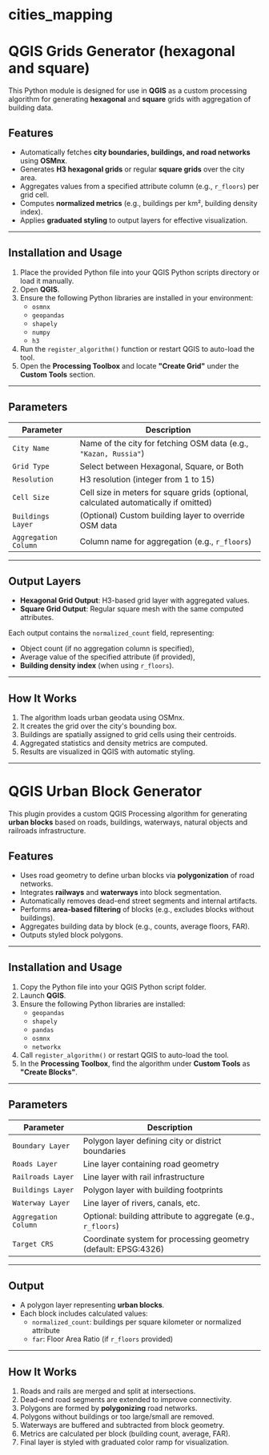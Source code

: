 # cities_mapping

# QGIS Grids Generator (hexagonal and square)

This Python module is designed for use in **QGIS** as a custom processing algorithm for generating **hexagonal** and **square** grids with aggregation of building data. 

## Features

- Automatically fetches **city boundaries, buildings, and road networks** using **OSMnx**.
- Generates **H3 hexagonal grids** or regular **square grids** over the city area.
- Aggregates values from a specified attribute column (e.g., `r_floors`) per grid cell.
- Computes **normalized metrics** (e.g., buildings per km², building density index).
- Applies **graduated styling** to output layers for effective visualization.

---

## Installation and Usage

1. Place the provided Python file into your QGIS Python scripts directory or load it manually.
2. Open **QGIS**.
3. Ensure the following Python libraries are installed in your environment:
   - `osmnx`
   - `geopandas`
   - `shapely`
   - `numpy`
   - `h3`
4. Run the `register_algorithm()` function or restart QGIS to auto-load the tool.
5. Open the **Processing Toolbox** and locate **"Create Grid"** under the **Custom Tools** section.

---

## Parameters

| Parameter | Description |
|----------|-------------|
| `City Name` | Name of the city for fetching OSM data (e.g., `"Kazan, Russia"`) |
| `Grid Type` | Select between Hexagonal, Square, or Both |
| `Resolution` | H3 resolution (integer from 1 to 15) |
| `Cell Size` | Cell size in meters for square grids (optional, calculated automatically if omitted) |
| `Buildings Layer` | (Optional) Custom building layer to override OSM data |
| `Aggregation Column` | Column name for aggregation (e.g., `r_floors`) |

---

## Output Layers

- **Hexagonal Grid Output**: H3-based grid layer with aggregated values.
- **Square Grid Output**: Regular square mesh with the same computed attributes.

Each output contains the `normalized_count` field, representing:
- Object count (if no aggregation column is specified),
- Average value of the specified attribute (if provided),
- **Building density index** (when using `r_floors`).

---

## How It Works

1. The algorithm loads urban geodata using OSMnx.
2. It creates the grid over the city's bounding box.
3. Buildings are spatially assigned to grid cells using their centroids.
4. Aggregated statistics and density metrics are computed.
5. Results are visualized in QGIS with automatic styling.

---


# QGIS Urban Block Generator

This plugin provides a custom QGIS Processing algorithm for generating **urban blocks** based on roads, buildings, waterways, natural objects and railroads infrastructure.

## Features

- Uses road geometry to define urban blocks via **polygonization** of road networks.
- Integrates **railways** and **waterways** into block segmentation.
- Automatically removes dead-end street segments and internal artifacts.
- Performs **area-based filtering** of blocks (e.g., excludes blocks without buildings).
- Aggregates building data by block (e.g., counts, average floors, FAR).
- Outputs styled block polygons.

---

## Installation and Usage

1. Copy the Python file into your QGIS Python script folder.
2. Launch **QGIS**.
3. Ensure the following Python libraries are installed:
   - `geopandas`
   - `shapely`
   - `pandas`
   - `osmnx`
   - `networkx`
4. Call `register_algorithm()` or restart QGIS to auto-load the tool.
5. In the **Processing Toolbox**, find the algorithm under **Custom Tools** as **"Create Blocks"**.

---

## Parameters

| Parameter | Description |
|-----------|-------------|
| `Boundary Layer` | Polygon layer defining city or district boundaries |
| `Roads Layer` | Line layer containing road geometry |
| `Railroads Layer` | Line layer with rail infrastructure |
| `Buildings Layer` | Polygon layer with building footprints |
| `Waterway Layer` | Line layer of rivers, canals, etc. |
| `Aggregation Column` | Optional: building attribute to aggregate (e.g., `r_floors`) |
| `Target CRS` | Coordinate system for processing geometry (default: EPSG:4326) |

---

## Output

- A polygon layer representing **urban blocks**.
- Each block includes calculated values:
  - `normalized_count`: buildings per square kilometer or normalized attribute
  - `far`: Floor Area Ratio (if `r_floors` provided)

---

## How It Works

1. Roads and rails are merged and split at intersections.
2. Dead-end road segments are extended to improve connectivity.
3. Polygons are formed by **polygonizing** road networks.
4. Polygons without buildings or too large/small are removed.
5. Waterways are buffered and subtracted from block geometry.
6. Metrics are calculated per block (building count, average, FAR).
7. Final layer is styled with graduated color ramp for visualization.
